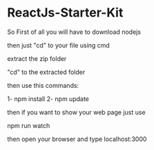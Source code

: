# ReactJs-Starter-Kit


So First of all you will have to download nodejs

then just "cd" to your file using cmd

extract the zip folder

"cd" to the extracted folder

then use this commands:

1- npm install
2- npm update

then if you want to show your web page just use

npm run watch


then open your browser and type localhost:3000
